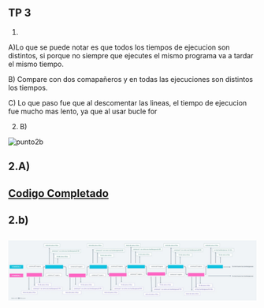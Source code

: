 ## TP 3
1)
A)Lo que se puede notar es que todos los tiempos de ejecucion son distintos, si porque no siempre que ejecutes el mismo programa va a tardar el mismo tiempo.

B) Compare con dos comapañeros y en todas las ejecuciones son distintos los tiempos.

C) Lo que paso fue que al descomentar las lineas, el tiempo de ejecucion fue mucho mas lento, ya que al usar bucle for

2) B) 

![punto2b](https://github.com/ulisesfossati/ASO2024TP/assets/131781392/06d1cd5f-dddb-44f1-88a0-efc78eac8e2d)




<h2>2.A)<h2>
<a href="./Punto2/on_race_condition/con_race_condition.c" >Codigo Completado</a>
<h2>2.b)<h2>

<img src="./Punto2/on_race_condition/punto2B.jpeg">

